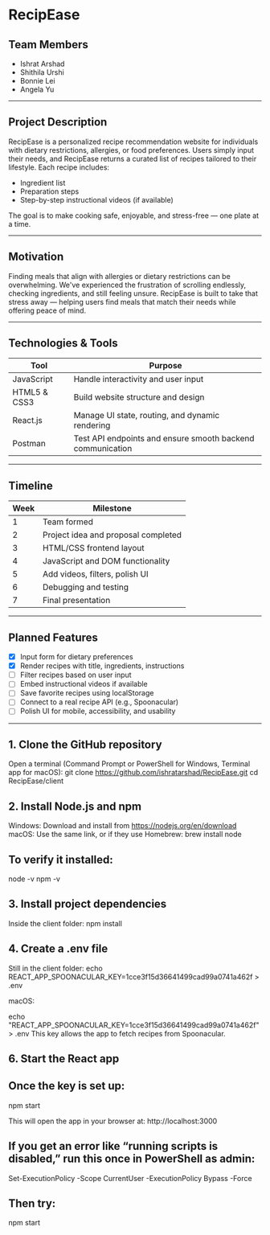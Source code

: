 # RecipEase

## Team Members
- Ishrat Arshad
- Shithila Urshi
- Bonnie Lei
- Angela Yu

---

## Project Description

RecipEase is a personalized recipe recommendation website for individuals with dietary restrictions, allergies, or food preferences. Users simply input their needs, and RecipEase returns a curated list of recipes tailored to their lifestyle. Each recipe includes:

- Ingredient list
- Preparation steps
- Step-by-step instructional videos (if available)

The goal is to make cooking safe, enjoyable, and stress-free — one plate at a time.

---

## Motivation

Finding meals that align with allergies or dietary restrictions can be overwhelming. We've experienced the frustration of scrolling endlessly, checking ingredients, and still feeling unsure. RecipEase is built to take that stress away — helping users find meals that match their needs while offering peace of mind.

---

## Technologies & Tools

| Tool         | Purpose                                                       |
|--------------|---------------------------------------------------------------|
| JavaScript   | Handle interactivity and user input                           |
| HTML5 & CSS3 | Build website structure and design                            |
| React.js     | Manage UI state, routing, and dynamic rendering               |
| Postman      | Test API endpoints and ensure smooth backend communication    |

---

## Timeline

| Week | Milestone                                  |
|------|---------------------------------------------|
| 1    | Team formed                                 |
| 2    | Project idea and proposal completed         |
| 3    | HTML/CSS frontend layout                    |
| 4    | JavaScript and DOM functionality            |
| 5    | Add videos, filters, polish UI              |
| 6    | Debugging and testing                       |
| 7    | Final presentation                          |

---

## Planned Features

- [x] Input form for dietary preferences
- [x] Render recipes with title, ingredients, instructions
- [ ] Filter recipes based on user input
- [ ] Embed instructional videos if available
- [ ] Save favorite recipes using localStorage
- [ ] Connect to a real recipe API (e.g., Spoonacular)
- [ ] Polish UI for mobile, accessibility, and usability

---

## 1. Clone the GitHub repository

Open a terminal (Command Prompt or PowerShell for Windows, Terminal app for macOS):
  git clone https://github.com/ishratarshad/RecipEase.git
  cd RecipEase/client

## 2. Install Node.js and npm

Windows: Download and install from https://nodejs.org/en/download
macOS: Use the same link, or if they use Homebrew:
  brew install node

## To verify it installed:
  
  node -v
  npm -v

## 3. Install project dependencies

Inside the client folder:
  npm install

## 4. Create a .env file

Still in the client folder:
  echo REACT_APP_SPOONACULAR_KEY=1cce3f15d36641499cad99a0741a462f > .env

macOS:

echo "REACT_APP_SPOONACULAR_KEY=1cce3f15d36641499cad99a0741a462f" > .env
This key allows the app to fetch recipes from Spoonacular.

## 6. Start the React app

## Once the key is set up:

  npm start
  
This will open the app in your browser at:
  http://localhost:3000

## If you get an error like “running scripts is disabled,” run this once in PowerShell as admin:

  Set-ExecutionPolicy -Scope CurrentUser -ExecutionPolicy Bypass -Force
  
## Then try:
  npm start


